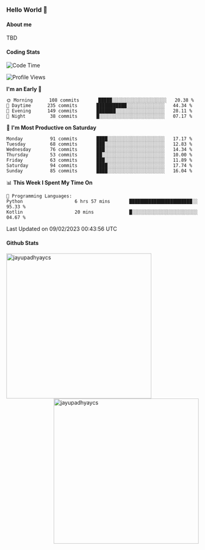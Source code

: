 ### Hello World 👋
#### About me
TBD
#### Coding Stats
<!--START_SECTION:waka-->
![Code Time](http://img.shields.io/badge/Code%20Time-349%20hrs%2055%20mins-blue)

![Profile Views](http://img.shields.io/badge/Profile%20Views-2-blue)

**I'm an Early 🐤** 

```text
🌞 Morning      108 commits       █████░░░░░░░░░░░░░░░░░░░░   20.38 % 
🌆 Daytime      235 commits       ███████████░░░░░░░░░░░░░░   44.34 % 
🌃 Evening      149 commits       ███████░░░░░░░░░░░░░░░░░░   28.11 % 
🌙 Night         38 commits       █░░░░░░░░░░░░░░░░░░░░░░░░   07.17 % 

```
📅 **I'm Most Productive on Saturday** 

```text
Monday          91 commits       ████░░░░░░░░░░░░░░░░░░░░░   17.17 % 
Tuesday         68 commits       ███░░░░░░░░░░░░░░░░░░░░░░   12.83 % 
Wednesday       76 commits       ███░░░░░░░░░░░░░░░░░░░░░░   14.34 % 
Thursday        53 commits       ██░░░░░░░░░░░░░░░░░░░░░░░   10.00 % 
Friday          63 commits       ███░░░░░░░░░░░░░░░░░░░░░░   11.89 % 
Saturday        94 commits       ████░░░░░░░░░░░░░░░░░░░░░   17.74 % 
Sunday          85 commits       ████░░░░░░░░░░░░░░░░░░░░░   16.04 % 

```


📊 **This Week I Spent My Time On** 

```text
💬 Programming Languages: 
Python                   6 hrs 57 mins       ███████████████████████░░   95.33 % 
Kotlin                   20 mins             █░░░░░░░░░░░░░░░░░░░░░░░░   04.67 % 

```


 Last Updated on 09/02/2023 00:43:56 UTC
<!--END_SECTION:waka-->
#### Github Stats

<p  ><img align="left" src="https://github-readme-stats.vercel.app/api/top-langs?username=jayupadhyaycs&theme=tokyonight&show_icons=true&locale=en&layout=compact" alt="jayupadhyaycs" width="380px"  /> 
<img align="right" src="https://github-readme-streak-stats.herokuapp.com/?user=jayupadhyaycs&theme=tokyonight&" alt="jayupadhyaycs" width="380px"/>
</p>




<!--
**JayUpadhyayCS/JayUpadhyayCS** is a ✨ _special_ ✨ repository because its `README.md` (this file) appears on your GitHub profile.

Here are some ideas to get you started:

- 🔭 I’m currently working on ...
- 🌱 I’m currently learning ...
- 👯 I’m looking to collaborate on ...
- 🤔 I’m looking for help with ...
- 💬 Ask me about ...
- 📫 How to reach me: ...
- 😄 Pronouns: ...
- ⚡ Fun fact: ...
-->
